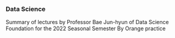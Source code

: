 ### Data Science
Summary of lectures by Professor Bae Jun-hyun of Data Science Foundation for the 2022 Seasonal Semester
By Orange practice
